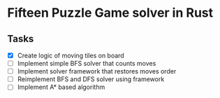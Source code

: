 # Fifteen Puzzle Game solver in Rust

## Tasks

 - [X] Create logic of moving tiles on board
 - [ ] Implement simple BFS solver that counts moves
 - [ ] Implement solver framework that restores moves order
 - [ ] Reimplement BFS and DFS solver using framework
 - [ ] Implement A* based algorithm
